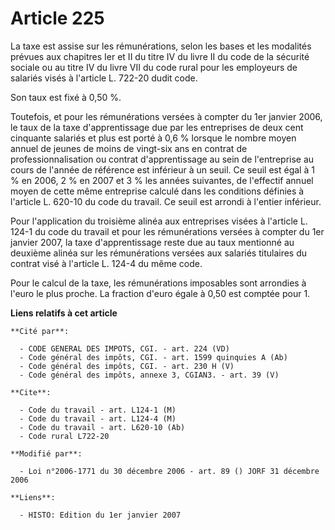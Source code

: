 # Article 225

La taxe est assise sur les rémunérations, selon les bases et les modalités prévues aux chapitres Ier et II du titre IV du
livre II du code de la sécurité sociale ou au titre IV du livre VII du code rural pour les employeurs de salariés visés à
l'article L. 722-20 dudit code.

Son taux est fixé à 0,50 %.

Toutefois, et pour les rémunérations versées à compter du 1er janvier 2006, le taux de la taxe d'apprentissage due par les
entreprises de deux cent cinquante salariés et plus est porté à 0,6 % lorsque le nombre moyen annuel de jeunes de moins de
vingt-six ans en contrat de professionnalisation ou contrat d'apprentissage au sein de l'entreprise au cours de l'année de
référence est inférieur à un seuil. Ce seuil est égal à 1 % en 2006, 2 % en 2007 et 3 % les années suivantes, de l'effectif
annuel moyen de cette même entreprise calculé dans les conditions définies à l'article L. 620-10 du code du travail. Ce seuil
est arrondi à l'entier inférieur.

Pour l'application du troisième alinéa aux entreprises visées à l'article L. 124-1 du code du travail et pour les
rémunérations versées à compter du 1er janvier 2007, la taxe d'apprentissage reste due au taux mentionné au deuxième alinéa
sur les rémunérations versées aux salariés titulaires du contrat visé à l'article L. 124-4 du même code.

Pour le calcul de la taxe, les rémunérations imposables sont arrondies à l'euro le plus proche. La fraction d'euro égale à
0,50 est comptée pour 1.

**Liens relatifs à cet article**

	**Cité par**:

	  - CODE GENERAL DES IMPOTS, CGI. - art. 224 (VD)
	  - Code général des impôts, CGI. - art. 1599 quinquies A (Ab)
	  - Code général des impôts, CGI. - art. 230 H (V)
	  - Code général des impôts, annexe 3, CGIAN3. - art. 39 (V)

	**Cite**:

	  - Code du travail - art. L124-1 (M)
	  - Code du travail - art. L124-4 (M)
	  - Code du travail - art. L620-10 (Ab)
	  - Code rural L722-20

	**Modifié par**:

	  - Loi n°2006-1771 du 30 décembre 2006 - art. 89 () JORF 31 décembre 2006

	**Liens**:

	  - HISTO: Edition du 1er janvier 2007
